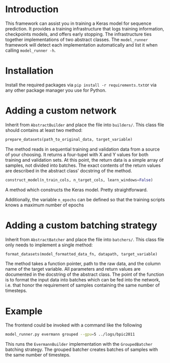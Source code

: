 # Introduction
This framework can assist you in training a Keras model for sequence prediction.
It provides a training infrastructure that logs training information, checkpoints models, and offers early stopping.
The infrastructure ties together implementations of two abstract classes.
The `model_runner` framework will detect each implementation automatically and list it when calling `model_runner -h`.

# Installation
Install the required packages via `pip install -r requirements.txt`or via any other package manager you use for Python.

# Adding a custom network
Inherit from `AbstractBuilder` and place the file into `builders/`.
This class file should contains at least two method:

```python
prepare_datasets(path_to_original_data, target_variable)
```
The method reads in sequential training and validation data from a source of your choosing.
It returns a four-tupel with X and Y values for both training and validation sets.
At this point, the return data is a simple array of samples, not divided into batches.
The exact contents of the return values are described in the abstract class' docstring of the method.

```python
construct_model(n_train_cols, n_target_cols, learn_windows=False)
```
A method which constructs the Keras model. Pretty straightforward.

Additionally, the variable `n_epochs` can be defined so that the training scripts knows a maximum number of epochs

# Adding a custom batching strategy
Inherit from `AbstractBatcher` and place the file into `batchers/`.
This class file only needs to implement a single method:

```python
format_datasets(model_formatted_data_fn, datapath, target_variable)
```
The method takes a function pointer, path to the raw data, and the column name of the target variable.
All parameters and return values are documented in the docstring of the abstract class.
The point of the function is to format the input data into batches which can be fed into the network, i.e. that honor the requirement of samples containing the same number of timesteps.

# Example
The frontend could be invoked with a command like the following
```bash
model_runner.py evermann grouped --gpu=5 ../logs/bpic2011
```

This runs the `EvermannBuilder` implementation with the `GroupedBatcher` batching strategy.
The grouped batcher creates batches of samples with the same number of timesteps.
